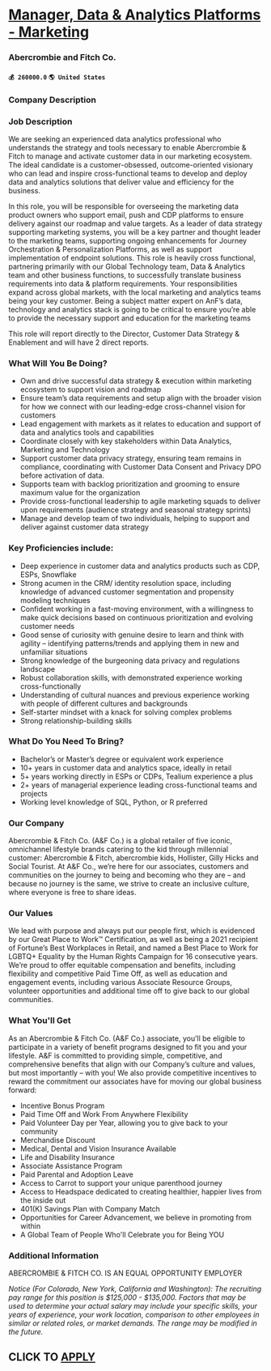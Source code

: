 # [Manager, Data & Analytics Platforms - Marketing](https://www.remotewlb.com/apply/manager-data-analytics-platforms-marketing)  
### Abercrombie and Fitch Co.  
#### `💰 260000.0` `🌎 United States`  

### Company Description

### Job Description

We are seeking an experienced data analytics professional who understands the strategy and tools necessary to enable Abercrombie & Fitch to manage and activate customer data in our marketing ecosystem. The ideal candidate is a customer-obsessed, outcome-oriented visionary who can lead and inspire cross-functional teams to develop and deploy data and analytics solutions that deliver value and efficiency for the business.

In this role, you will be responsible for overseeing the marketing data product owners who support email, push and CDP platforms to ensure delivery against our roadmap and value targets. As a leader of data strategy supporting marketing systems, you will be a key partner and thought leader to the marketing teams, supporting ongoing enhancements for Journey Orchestration & Personalization Platforms, as well as support implementation of endpoint solutions. This role is heavily cross functional, partnering primarily with our Global Technology team, Data & Analytics team and other business functions, to successfully translate business requirements into data & platform requirements. Your responsibilities expand across global markets, with the local marketing and analytics teams being your key customer. Being a subject matter expert on AnF’s data, technology and analytics stack is going to be critical to ensure you’re able to provide the necessary support and education for the marketing
teams

This role will report directly to the Director, Customer Data Strategy & Enablement and will have 2 direct reports.

### What Will You Be Doing?

  * Own and drive successful data strategy & execution within marketing ecosystem to support vision and roadmap
  * Ensure team’s data requirements and setup align with the broader vision for how we connect with our leading-edge cross-channel vision for customers
  * Lead engagement with markets as it relates to education and support of data and analytics tools and capabilities
  * Coordinate closely with key stakeholders within Data Analytics, Marketing and Technology
  * Support customer data privacy strategy, ensuring team remains in compliance, coordinating with Customer Data Consent and Privacy DPO before activation of data.
  * Supports team with backlog prioritization and grooming to ensure maximum value for the organization
  * Provide cross-functional leadership to agile marketing squads to deliver upon requirements (audience strategy and seasonal strategy sprints)
  * Manage and develop team of two individuals, helping to support and deliver against customer data strategy

### Key Proficiencies include:

  * Deep experience in customer data and analytics products such as CDP, ESPs, Snowflake
  * Strong acumen in the CRM/ identity resolution space, including knowledge of advanced customer segmentation and propensity modeling techniques
  * Confident working in a fast-moving environment, with a willingness to make quick decisions based on continuous prioritization and evolving customer needs
  * Good sense of curiosity with genuine desire to learn and think with agility – identifying patterns/trends and applying them in new and unfamiliar situations
  * Strong knowledge of the burgeoning data privacy and regulations landscape
  * Robust collaboration skills, with demonstrated experience working cross-functionally
  * Understanding of cultural nuances and previous experience working with people of different cultures and backgrounds
  * Self-starter mindset with a knack for solving complex problems
  * Strong relationship-building skills

### What Do You Need To Bring?

  * Bachelor’s or Master’s degree or equivalent work experience
  * 10+ years in customer data and analytics space, ideally in retail
  * 5+ years working directly in ESPs or CDPs, Tealium experience a plus
  * 2+ years of managerial experience leading cross-functional teams and projects
  * Working level knowledge of SQL, Python, or R preferred

### Our Company

Abercrombie & Fitch Co. (A&F Co.) is a global retailer of five iconic, omnichannel lifestyle brands catering to the kid through millennial customer: Abercrombie & Fitch, abercrombie kids, Hollister, Gilly Hicks and Social Tourist. At A&F Co., we’re here for our associates, customers and communities on the journey to being and becoming who they are – and because no journey is the same, we strive to create an inclusive culture, where everyone is free to share ideas.

### Our Values

We lead with purpose and always put our people first, which is evidenced by our Great Place to Work™ Certification, as well as being a 2021 recipient of Fortune’s Best Workplaces in Retail, and named a Best Place to Work for LGBTQ+ Equality by the Human Rights Campaign for 16 consecutive years. We’re proud to offer equitable compensation and benefits, including flexibility and competitive Paid Time Off, as well as education and engagement events, including various Associate Resource Groups, volunteer opportunities and additional time off to give back to our global communities.

### What You'll Get

As an Abercrombie & Fitch Co. (A&F Co.) associate, you’ll be eligible to participate in a variety of benefit programs designed to fit you and your lifestyle. A&F is committed to providing simple, competitive, and comprehensive benefits that align with our Company’s culture and values, but most importantly – with you! We also provide competitive incentives to reward the commitment our associates have for moving our global business forward:

  * Incentive Bonus Program 
  * Paid Time Off and Work From Anywhere Flexibility 
  * Paid Volunteer Day per Year, allowing you to give back to your community 
  * Merchandise Discount 
  * Medical, Dental and Vision Insurance Available 
  * Life and Disability Insurance 
  * Associate Assistance Program 
  * Paid Parental and Adoption Leave 
  * Access to Carrot to support your unique parenthood journey 
  * Access to Headspace dedicated to creating healthier, happier lives from the inside out 
  * 401(K) Savings Plan with Company Match 
  * Opportunities for Career Advancement, we believe in promoting from within 
  * A Global Team of People Who'll Celebrate you for Being YOU 

### Additional Information

ABERCROMBIE & FITCH CO. IS AN EQUAL OPPORTUNITY EMPLOYER

 _Notice (For Colorado, New York, California and Washington): The recruiting pay range for this position is $125,000 - $135,000. Factors that may be used to determine your actual salary may include your specific skills, your years of experience, your work location, comparison to other employees in similar or related roles, or market demands. The range may be modified in the future._

  
## CLICK TO [APPLY](https://www.remotewlb.com/apply/manager-data-analytics-platforms-marketing)

